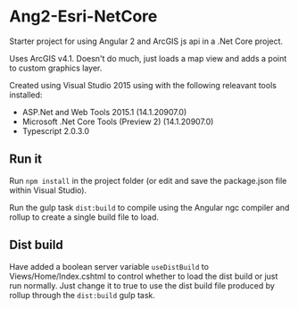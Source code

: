 # Ang2-Esri-NetCore
Starter project for using Angular 2 and ArcGIS js api in a .Net Core project.

Uses ArcGIS v4.1. Doesn't do much, just loads a map view and adds a point to custom graphics layer.

Created using Visual Studio 2015 using with the following releavant tools installed:
  - ASP.Net and Web Tools 2015.1 (14.1.20907.0)
  - Microsoft .Net Core Tools (Preview 2) (14.1.20907.0)
  - Typescript 2.0.3.0
  
 
## Run it
Run `npm install` in the project folder (or edit and save the package.json file within Visual Studio).

Run the gulp task `dist:build` to compile using the Angular ngc compiler and rollup to create a single build file to load.

## Dist build
Have added a boolean server variable `useDistBuild` to Views/Home/Index.cshtml to control whether to load the dist build or just run normally. Just change it to true to use the dist build file produced by rollup through the `dist:build` gulp task.


 
 


